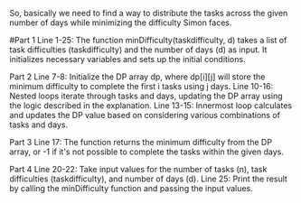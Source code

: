 So, basically we need to find a way to distribute the tasks across the given number of days while minimizing the difficulty Simon faces. 

#Part 1
Line 1-25: The function minDifficulty(taskdifficulty, d) takes a list of task difficulties (taskdifficulty) and the number of days (d) as input. It initializes necessary variables and sets up the initial conditions.

Part 2
Line 7-8: Initialize the DP array dp, where dp[i][j] will store the minimum difficulty to complete the first i tasks using j days.
Line 10-16: Nested loops iterate through tasks and days, updating the DP array using the logic described in the explanation.
Line 13-15: Innermost loop calculates and updates the DP value based on considering various combinations of tasks and days.

Part 3
Line 17: The function returns the minimum difficulty from the DP array, or -1 if it's not possible to complete the tasks within the given days.

Part 4
Line 20-22: Take input values for the number of tasks (n), task difficulties (taskdifficulty), and number of days (d).
Line 25: Print the result by calling the minDifficulty function and passing the input values.
